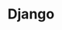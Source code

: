 ---
layout: post
day: 3
title: Django
youtube: ["w8q0C-C1js4"]
ord_day: 03
progress: Finish
project_number: 1
---